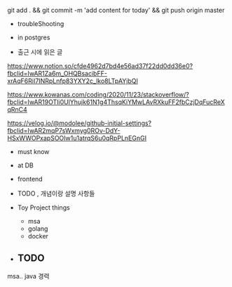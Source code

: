 


git add . && git commit -m 'add content for today' && git push origin master

- troubleShooting


- in postgres


- 출근 시에 읽은 글 

https://www.notion.so/cfde4962d7bd4e56ad37f22dd0dd36e0?fbclid=IwAR1Za6m_OHQBsacibFF-xrAqF6RiI7INRpLnfp83YXY2c_lko8LTpAYjbQI

https://www.kowanas.com/coding/2020/11/23/stackoverflow/?fbclid=IwAR19OTIi0UlYhujk61N1g4ThsqKiYMwLAvRXkuFF2fbCzjDqFucReXqRnC4

https://velog.io/@modolee/github-initial-settings?fbclid=IwAR2mqP7sWxmyg0ROv-DdY-HSxWWOPxapSOOIw1u1atrqS6u0qRpPLnEGnGI

- must know

- at DB 

- frontend


- TODO , 개념이랑 설명 사항들 

- Toy Project things

    - msa
    - golang 
    - docker 

- TODO
    - 




msa..
java 
경력